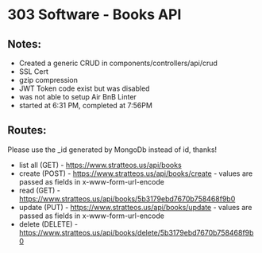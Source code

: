 # 303 Software - Books API

## Notes: 
- Created a generic CRUD in components/controllers/api/crud
- SSL Cert
- gzip compression
- JWT Token code exist but was disabled
- was not able to setup Air BnB Linter
- started at 6:31 PM, completed at 7:56PM

## Routes:

Please use the _id generated by MongoDb instead of id, thanks!

- list all (GET) - https://www.stratteos.us/api/books 
- create (POST) - https://www.stratteos.us/api/books/create - values are passed as fields in x-www-form-url-encode
- read (GET) - https://www.stratteos.us/api/books/5b3179ebd7670b758468f9b0
- update (PUT) - https://www.stratteos.us/api/books/update - values are passed as fields in x-www-form-url-encode
- delete (DELETE) - https://www.stratteos.us/api/books/delete/5b3179ebd7670b758468f9b0
